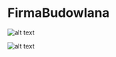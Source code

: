 # FirmaBudowlana

![alt text](https://i.imgur.com/ghCfKZe.png)

![alt text](https://i.imgur.com/NlXpzjm.png)


